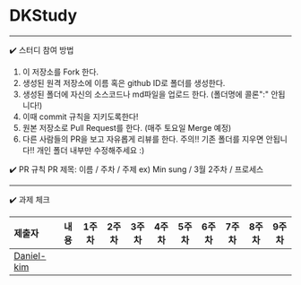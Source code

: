 # DKStudy

---
✔️ 스터디 참여 방법

1. 이 저장소를 Fork 한다.
2. 생성된 원격 저장소에 이름 혹은 github ID로 폴더를 생성한다.
3. 생성된 폴더에 자신의 소스코드나 md파일을 업로드 한다. (폴더명에 콜론":" 안됩니다!)
4. 이때 commit 규칙을 지키도록한다!
5. 원본 저장소로 Pull Request를 한다. (매주 토요일 Merge 예정)
6. 다른 사람들의 PR을 보고 자유롭게 리뷰를 한다.
주의!! 기존 폴더를 지우면 안됩니다!! 개인 폴더 내부만 수정해주세요 :)

✔️ PR 규칙
PR 제목: 이름 / 주차 / 주제
ex) Min sung / 3월 2주차 / 프로세스 

---


✔️ 과제 체크

| 제출자 | 내용 | 1주차 | 2주차 | 3주차 | 4주차 | 5주차 | 6주차 | 7주차 | 8주차 | 9주차 |
| :--- | :---: | :---: | :---: | :---: | :---: | :---: | :---: | :---: | :---: | :---: |
| [Daniel-kim](#https://github.com/Daniel-kim-junior) |  |  |  |  |  |  |  |  |  |  | 
